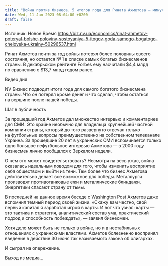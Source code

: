 ```yaml
---
title: "Война против бизнеса. 5 итогов года для Рината Ахметова — минус заводы и каналы. А что в плюсе?"
date: Wed, 11 Jan 2023 08:04:00 +0200
draft: false
---
```

Источник: Новое Время https://biz.nv.ua/economics/rinat-ahmetov-poteryal-bolshe-poloviny-sostoyaniya-5-itogov-goda-samogo-bogatogo-cheloveka-ukrainy-50296537.html


Ринат Ахметов почти за год войны потерял более половины своего состояния, но остается № 1 в списке самых богатых бизнесменов страны. В декабрьском рейтинге Forbes ему насчитали $4,4 млрд по сравнению с $13,7 млрд годом ранее.

 Видео дня   

NV Бизнес подводит итоги года для самого богатого бизнесмена страны. Что он потерял кроме денег и что сделал, чтобы остаться на вершине после нашей победы.

Шаг в публичность

За прошедший год Ахметов дал множество интервью и комментариев для СМИ. Это крайне необычно для владельца крупнейшей частной компании страны, который до того развернуто отвечал только на футбольные вопросы преимущественно на собственном телеканале Украина. За прошедшие 20 лет в украинских СМИ вспоминается только одно большое нефутбольное интервью Ахметова — в 2000 году бизнесмен лично пообщался с Зеркалом недели.

О чем это может свидетельствовать? Несмотря на весь ужас, война оказалась идеальным поводом для того, чтобы изменить восприятие себя обществом и выйти из тени. Тем более что бизнес Ахметова действительно делает все возможное для победы. Металлурги производят противотанковые ежи и металлические блиндажи. Энергетики спасают страну от тьмы.

В последней на данное время беседе с Washington Post Ахметов даже вспомнил темный период своей жизни. «Скажу вам честно, свой первый капитал я заработал игрой в карты. И вот что узнал: карты — это тактика и стратегия, аналитический состав ума, практический подход и способность побеждать», — заявил бизнесмен.

Хотя дело может быть не только в войне, но и в нестабильных отношениях с украинскими властями. Ахметов болезненно воспринял введение в действие 30 июня так называемого закона об олигархах.

И сыграл на опережение.

Выход из медиа… 

